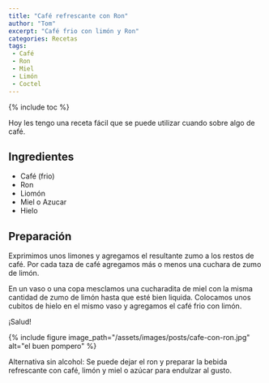 ```yaml
---
title: "Café refrescante con Ron"
author: "Tom"
excerpt: "Café frio con limón y Ron" 
categories: Recetas
tags: 
 - Café
 - Ron
 - Miel
 - Limón
 - Coctel
---
```


{% include toc %}

Hoy les tengo una receta fácil que se puede utilizar cuando sobre algo de café.

## Ingredientes

  - Café (frio)
  - Ron
  - Liomón
  - Miel o Azucar
  - Hielo

## Preparación

Exprimimos unos limones y agregamos el resultante zumo a los restos de café. Por cada taza de café agregamos más o menos una cuchara de zumo de limón. 

En un vaso o una copa mesclamos una cucharadita de miel con la misma cantidad de zumo de limón hasta que esté bien liquida. Colocamos unos cubitos de hielo en el mismo vaso y agregamos el café frio con limón.

¡Salud!

{% include figure image_path="/assets/images/posts/cafe-con-ron.jpg" alt="el buen pompero" %} 

Alternativa sin alcohol: Se puede dejar el ron y preparar la bebida refrescante con café, limón y miel o azúcar para endulzar al gusto.
